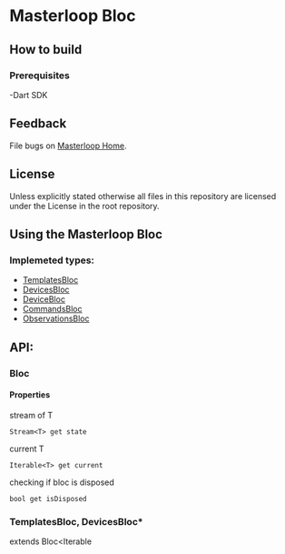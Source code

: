 # Masterloop Bloc

## How to build

### Prerequisites

-Dart SDK

## Feedback

File bugs on [Masterloop Home](https://github.com/orgs/Masterloop/projects/1).

## License

Unless explicitly stated otherwise all files in this repository are licensed under the License in the root repository.

## Using the Masterloop Bloc

### Implemeted types:

- [TemplatesBloc](#templatesBloc,-devicesBloc*)
- [DevicesBloc](#templatesBloc,-devicesBloc*) <br/>
- [DeviceBloc](#devicebloc) <br/>
- [CommandsBloc](#commandsbloc) <br/>
- [ObservationsBloc](#observationsbloc)

## API:

### Bloc

#### Properties

stream of T

```
Stream<T> get state
```

current T

```
Iterable<T> get current
```

checking if bloc is disposed

```
bool get isDisposed
```

### TemplatesBloc, DevicesBloc\*

extends Bloc<Iterable<Template>>

```
TemplatesBloc({
  //Called on templatesBloc.Refresh() and returns most updated list of templates
  Future<Iterable<Template>> onRefresh,
  //Comparator to use when sorting the templates
  Comparator<Template> comparator,
})
```

#### Methods

##### refreshing

```
Future<void> refresh()
```

##### sorting

if comparator is null no sorting is applied

```
void sort(Comparator<Template> comparator)
```

##### filtering

if tester is null no filtering is applied

```
  void filter(Test<Template> tester)
```

##### \*for Devices Bloc use type DevicesBloc and Device types

### DeviceBloc

extends Bloc<Device>

```
DeviceBloc({
  //MID of device
  String mid,
  //Called on deviceBloc.Refresh() and returns most updated device
  ValueGetter<Future<Device>> onRefresh,
  //Implementation of send command
  SendCommand onSendCommand,
})
```

#### Methods

##### refreshing

```
Future<void> refresh()
```

##### sending commands

###### optional:

-arguments<br />
-expiresIn, defaults to 5 minutes

```
Future<bool> sendCommand({
  int id,
  Iterable<Map<String, dynamic>> arguments,
  Duration expiresIn = const Duration(minutes: 5),
})
```

### CommandsBloc

extends Bloc<Command>

```
CommandsBloc({
  //Called on commandsBloc.Refresh() and returns most updated commands, force update
  Future<Iterable<Command>> onRefresh,
  //Usually comming from deviceBloc.state.map((device)=> deivce.commands).distinct()
  Stream<Iterable<Command>> commands,
  //Comparator to use when sorting the commands
  Comparator<Command> comparator,
})
```

#### Methods

##### refreshing

```
Future<void> refresh()
```

##### sorting

if comparator is null no sorting is applied

```
void sort(Comparator<Command> comparator)
```

##### filtering

if tester is null no filtering is applied

```
  void filter(Test<Command> tester)
```

### ObservationsBloc

extends Bloc<ObservationState>

```
ObservationState({
    Observation observation;
    ObservationValue value;
})
```

```
ObservationsBloc({
  //Usually comming from observationsBloc.state.map((device)=> deivce.observations).distinct()
  Stream<Iterable<Observation>> observations,
  //Called on observationsBloc.Refresh() and returns most updated observations values, force update
  ValueGetter<Future<Iterable<ObservationValue>>> onRefresh,
  //Implemetation of subscribe
  SubscribeCallback<ObservationValue> subscribe,
  //Implemetation of unsubscribe
  UnsubscribeCallback unsubscribe,
  //Comparator to use when sorting the observations
  Comparator<ObservationState> comparator,
})
```

#### Methods

##### refreshing

```
Future<void> refresh()
```

##### sorting

if comparator is null no sorting is applied

```
void sort(Comparator<ObservationState> comparator)
```

##### filtering

if tester is null no filtering is applied

```
  void filter(Test<ObservationState> tester)
```

##### subscribing to observations

###### optional:

-init, indicates if values should be initialized

```
Future<void> subscribe({List<int> ids, bool init = false})
```

##### unsubscribing

```
Future<void> unsubscribe()
```
